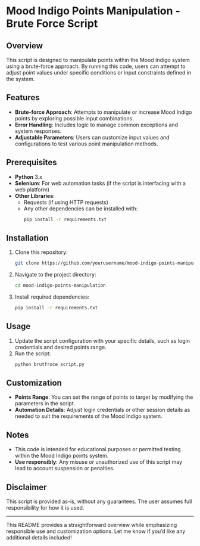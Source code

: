 # Mood Indigo Points Manipulation - Brute Force Script

## Overview

This script is designed to manipulate points within the Mood Indigo system using a brute-force approach. By running this code, users can attempt to adjust point values under specific conditions or input constraints defined in the system.

## Features

- **Brute-force Approach**: Attempts to manipulate or increase Mood Indigo points by exploring possible input combinations.
- **Error Handling**: Includes logic to manage common exceptions and system responses.
- **Adjustable Parameters**: Users can customize input values and configurations to test various point manipulation methods.

## Prerequisites

- **Python** 3.x
- **Selenium**: For web automation tasks (if the script is interfacing with a web platform)
- **Other Libraries**:
  - Requests (if using HTTP requests)
  - Any other dependencies can be installed with:
    ```bash
    pip install -r requirements.txt
    ```

## Installation

1. Clone this repository:
   ```bash
   git clone https://github.com/yourusername/mood-indigo-points-manipulation.git
   ```
2. Navigate to the project directory:
   ```bash
   cd mood-indigo-points-manipulation
   ```
3. Install required dependencies:
   ```bash
   pip install -r requirements.txt
   ```

## Usage

1. Update the script configuration with your specific details, such as login credentials and desired points range.
2. Run the script:
   ```bash
   python brutfroce_script.py
   ```

## Customization

- **Points Range**: You can set the range of points to target by modifying the parameters in the script.
- **Automation Details**: Adjust login credentials or other session details as needed to suit the requirements of the Mood Indigo system.

## Notes

- This code is intended for educational purposes or permitted testing within the Mood Indigo points system.
- **Use responsibly**: Any misuse or unauthorized use of this script may lead to account suspension or penalties.

## Disclaimer

This script is provided as-is, without any guarantees. The user assumes full responsibility for how it is used.

---

This README provides a straightforward overview while emphasizing responsible use and customization options. Let me know if you’d like any additional details included!
